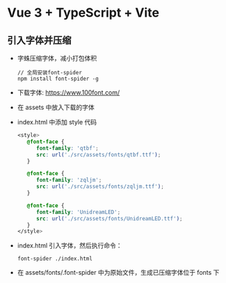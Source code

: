 # Vue 3 + TypeScript + Vite

## 引入字体并压缩

- 字蛛压缩字体，减小打包体积
  ```
  // 全局安装font-spider
  npm install font-spider -g
  ```
- 下载字体: https://www.100font.com/
- 在 assets 中放入下载的字体
- index.html 中添加 style 代码

  ```css
  <style>
     @font-face {
        font-family: 'qtbf';
        src: url('./src/assets/fonts/qtbf.ttf');
     }

     @font-face {
        font-family: 'zqljm';
        src: url('./src/assets/fonts/zqljm.ttf');
     }

     @font-face {
        font-family: 'UnidreamLED';
        src: url('./src/assets/fonts/UnidreamLED.ttf');
     }
  </style>
  ```

- index.html 引入字体，然后执行命令：
  ```
  font-spider ./index.html
  ```
- 在 assets/fonts/.font-spider 中为原始文件，生成已压缩字体位于 fonts 下
